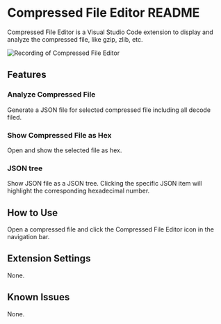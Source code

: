 # Compressed File Editor README

Compressed File Editor is a Visual Studio Code extension to display and analyze the compressed file, like gzip, zlib, etc.

![Recording of Compressed File Editor](https://github.com/sunhaox/CompressedFileEditor/raw/main/resources/demo.gif)

## Features

### Analyze Compressed File
Generate a JSON file for selected compressed file including all decode filed.  

### Show Compressed File as Hex
Open and show the selected file as hex.

### JSON tree
Show JSON file as a JSON tree. Clicking the specific JSON item will highlight the corresponding hexadecimal number.  

## How to Use
Open a compressed file and click the Compressed File Editor icon in the navigation bar.

## Extension Settings

None.

## Known Issues

None.